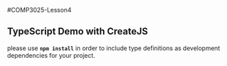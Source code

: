 #COMP3025-Lesson4

## TypeScript Demo with CreateJS

please use **`npm install`** in order to include type definitions as development dependencies for your project.